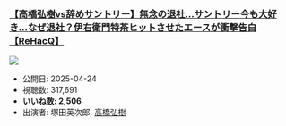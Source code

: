 ### [【高橋弘樹vs辞めサントリー】無念の退社…サントリー今も大好き…なぜ退社？伊右衛門特茶ヒットさせたエースが衝撃告白【ReHacQ】](https://www.youtube.com/watch?v=9qS-LRhHbh4)
[![](https://img.youtube.com/vi/9qS-LRhHbh4/sddefault.jpg)](https://www.youtube.com/watch?v=9qS-LRhHbh4)
-   公開日: 2025-04-24
-   視聴数: 317,691
-   **いいね数: 2,506**
-   出演者: 塚田英次郎, [高橋弘樹](/rehacq_fan/people/高橋弘樹 "wikilink")
